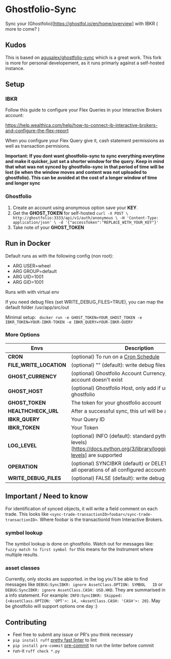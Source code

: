 # Ghostfolio-Sync

Sync your (Ghostfolio)[https://ghostfol.io/en/home/overview] with IBKR ( more to come? )

## Kudos 

This is based on [agusalex/ghostfolio-sync](https://github.com/agusalex/ghostfolio-sync) which is a great work.
This fork is more for personal developement, as it runs primarly against a self-hosted instance.

## Setup

### IBKR
Follow this guide to configure your Flex Queries in your Interactive Brokers account:

https://help.wealthica.com/help/how-to-connect-ib-interactive-brokers-and-configure-the-flex-report

When you configure your Flex Query give it, cash statement permissions as well as transaction permisions.

**Important: If you dont want ghostfolio-sync to sync everything everytime and make it quicker, just set a shorter window for the query. Keep in mind that what was not synced by ghostfolio-sync in that period of time will be lost (ie when the window moves and content was not uploaded to ghostfolio). This can be avoided at the cost of a longer window of time and longer sync**

### Ghostfolio
1. Create an account using anonymous option save your **KEY**.
2. Get the **GHOST_TOKEN** for self-hosted `curl -X POST \
   http://ghostfolio:3333/api/v1/auth/anonymous \
   -H 'Content-Type: application/json' \
   -d '{"accessToken":"REPLACE_WITH_YOUR_KEY"}'`
3. Take note of your **GHOST_TOKEN**

## Run in Docker

Default runs as with the following config (non root):
-  ARG USER=wheel
-  ARG GROUP=default
-  ARG UID=1001
-  ARG GID=1001

Runs with with virtual env

If you need debug files (set WRITE_DEBUG_FILES=TRUE), you can map the default folder /usr/app/src/out

Minimal setup:
``` docker run -e GHOST_TOKEN=YOUR_GHOST_TOKEN -e IBKR_TOKEN=YOUR-IBKR-TOKEN -e IBKR_QUERY=YOUR-IBKR-QUERY```

### More Options
| Envs | Description                                                                                                                              |
|--|------------------------------------------------------------------------------------------------------------------------------------------|
|**CRON**  | (optional) To run on a [Cron Schedule](https://github.com/aptible/supercronic/tree/master/cronexpr#implementation)                       |
|**FILE_WRITE_LOCATION** | (optional) "" (default): write debug files to this folder                                                                                |
|**GHOST_CURRENCY**  | (optional) Ghostfolio Account Currency, only applied if account doesn't exist                                                            |
|**GHOST_HOST**  | (optional) Ghostfolio Host, only add if using custom ghostfolio                                                                          |
|**GHOST_TOKEN**  | The token for your ghostfolio account                                                                                                    |
|**HEALTHCHECK_URL**  | After a successful sync, this url will be accessed                                                                                       |
|**IBKR_QUERY**  | Your Query ID                                                                                                                            |
|**IBKR_TOKEN**  | Your Token                                                                                                                               |
|**LOG_LEVEL** | (optional) INFO (default): standard python (logging levels)[https://docs.python.org/3/library/logging.html#logging-levels] are supported |
|**OPERATION** | (optional) SYNCIBKR (default) or DELETEALL (will erase all operations of all configured accounts)                                        |
|**WRITE_DEBUG_FILES** | (optional) FALSE (default): write debug files                                                                                            |

## Important / Need to know

For identification of synced objects, it will write a field comment on each trade. This looks like `<sync-trade-transactionID>foobar</sync-trade-transactionID>`.
Where foobar is the transactionId from Interactive Brokers.

### symbol lookup 

The symbol lookup is done on ghostfolio. Watch out for messages like: `fuzzy match to first symbol for` this means for the Instrument where multiple results.

### asset classes

Currently, only stocks are supported.  in the log you'll be able to find messages like `DEBUG:SyncIBKR: ignore AssetClass.OPTION: SYMBOL   ID` or `DEBUG:SyncIBKR: ignore AssetClass.CASH: USD.HKD`.
They are summarised in a info statement. For example: `INFO:SyncIBKR: Skipped: {<AssetClass.OPTION: 'OPT'>: 14, <AssetClass.CASH: 'CASH'>: 20}`. May be ghostfolio will support options one day :)

## Contributing

* Feel free to submit any issue or PR's you think necessary
* `pip install ruff` [pretty fast linter](https://github.com/charliermarsh/ruff) to lint
* `pip install pre-commit` [pre-commit](https://pre-commit.com/) to run the linter before commit 
* run-it `ruff check *.py` 